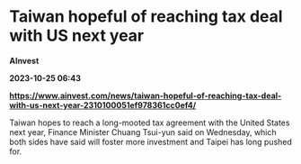 # Taiwan hopeful of reaching tax deal with US next year
**AInvest**

**2023-10-25 06:43**

**https://www.ainvest.com/news/taiwan-hopeful-of-reaching-tax-deal-with-us-next-year-2310100051ef978361cc0ef4/**

Taiwan hopes to reach a long-mooted tax agreement with the United States next year, Finance Minister Chuang Tsui-yun said on Wednesday, which both sides have said will foster more investment and Taipei has long pushed for.